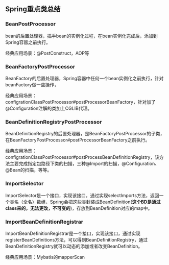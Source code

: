 ## Spring重点类总结

### BeanPostProcessor

bean的后置处理器，插手bean的实例化过程，在bean实例化完成后，添加到Spring容器之前执行。

经典应用场景：@PostConstruct，AOP等

### BeanFactoryPostProcessor

BeanFactory的后置处理器，Spring容器中任何一个bean实例化之前执行，针对beanFactory做一些操作，

经典应用场景：configrationClassPostProcessor#postProcessorBeanFactory，针对加了@Configuration注解的类加上CGLIB代理。

### BeanDefinitionRegistryPostProcessor

BeanDefinitionRegistry的后置处理器，是BeanFactoryPostProcessor的子类，在BeanFactoryPostProcessor#postProcessorBeanFactory之前执行。

经典应用场景：configrationClassPostProcessor#postProcessBeanDefinitionRegistry，该方法主要完成指定包路径下类的扫描，三种@Import的扫描，@Configuration、@Bean的扫描，等等。

### ImportSelector

ImportSelector是一个接口，实现该接口，通过实现selectImports方法，返回一个类名（全名）数组，Spring会把这些类封装成BeanDefinition(**这个BD是通过class来的，无法更改，不可变的**)，存放到BeanDefinition对应的map中。

### ImportBeanDefinitionRegistrar

ImportBeanDefinitionRegistrar是一个接口，实现该接口，通过实现registerBeanDefinitions方法，可以得到BeanDefinitionRegistry，通过BeanDefinitionRegistry就可以动态的添加或者改变BeanDefinition。

经典应用场景：Mybatis的mapperScan